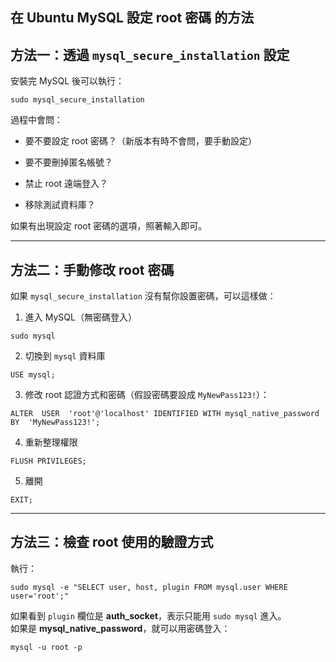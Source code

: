 ## 在 Ubuntu MySQL 設定 root 密碼 的方法

## 方法一：透過 `mysql_secure_installation` 設定

安裝完 MySQL 後可以執行：

`sudo mysql_secure_installation` 

過程中會問：

-   要不要設定 root 密碼？（新版本有時不會問，要手動設定）
    
-   要不要刪掉匿名帳號？
    
-   禁止 root 遠端登入？
    
-   移除測試資料庫？
    

如果有出現設定 root 密碼的選項，照著輸入即可。

----------

## 方法二：手動修改 root 密碼

如果 `mysql_secure_installation` 沒有幫你設置密碼，可以這樣做：

1.  進入 MySQL（無密碼登入）
    

`sudo mysql` 

2.  切換到 `mysql` 資料庫
    

`USE mysql;` 

3.  修改 root 認證方式和密碼（假設密碼要設成 `MyNewPass123!`）：
    

`ALTER  USER  'root'@'localhost' IDENTIFIED WITH mysql_native_password BY  'MyNewPass123!';` 

4.  重新整理權限
    

`FLUSH PRIVILEGES;` 

5.  離開
    

`EXIT;` 

----------

## 方法三：檢查 root 使用的驗證方式

執行：

`sudo mysql -e "SELECT user, host, plugin FROM mysql.user WHERE user='root';"` 

如果看到 `plugin` 欄位是 **auth_socket**，表示只能用 `sudo mysql` 進入。  
如果是 **mysql_native_password**，就可以用密碼登入：

`mysql -u root -p`

